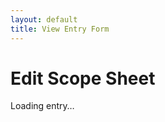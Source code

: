 ```yaml
---
layout: default
title: View Entry Form
---
```

<body>
  <h1>Edit Scope Sheet</h1>
  <div id="loading">Loading entry…</div>
  <form id="editForm" style="display:none; margin-top:20px;">
    <input type="hidden" id="id" />

    <label>Claim Number:
      <input type="text" id="claim_number" required>
    </label>
    <br>
    <label>Insured Name:
      <input type="text" id="insured_name" required>
    </label>
    <br>  
    <label>Property Address:
      <input type="text" id="property_address">
    </label>
    <br>
    <label>Date of Inspection:
      <input type="date" id="date_of_inspection">
    </label>
    <br>
    <label>Time of Inspection:
      <input type="time" id="time_of_inspection">
    </label>
    <br>
    <label>Persons Present:
      <input type="text" id="persons_present">
    </label>
    <br>
    <label>Damage Description:
      <br><textarea id="damage_description" rows="4"></textarea>
    </label>
    <br>
    <label>Estimated Cost:
      <input type="number" id="estimated_cost" step="0.01">
    </label>
    <br>
    <label>Photo URL:
      <input type="url" id="photo_url">
    </label>
    <br>    <br>
    <button type="submit">Save Changes</button>
    <button type="button" onclick="window.history.back()">Cancel</button>
  </form>

  <div id="message" style="margin-top:20px;"></div>

  <script>
    const supabase = window.supabase.createClient(
      'https://hobhuqbsiqboovhoipeo.supabase.co',
      'eyJhbGciOiJIUzI1NiIsInR5cCI6IkpXVCJ9.eyJpc3MiOiJzdXBhYmFzZSIsInJlZiI6ImhvYmh1cWJzaXFib292aG9pcGVvIiwicm9sZSI6ImFub24iLCJpYXQiOjE3NDgyODg3OTQsImV4cCI6MjA2Mzg2NDc5NH0.8iDzmTgUybI50e27fcIV0f3rjXxsxBOVKSH9btnY5dw'
    );

    window.onload = async () => {
      const params = new URLSearchParams(window.location.search);
      const id = params.get('id');
      if (!id) {
        document.getElementById('loading').textContent = '❌ No ID provided';
        return;
      }

      const { data, error } = await supabase
        .from('scope_sheets')
        .select('*')
        .eq('id', id)
        .single();

      if (error) {
        document.getElementById('loading').textContent = `❌ Error: ${error.message}`;
        return;
      }

      // Populate form
      document.getElementById('id').value              = data.id;
      document.getElementById('claim_number').value    = data.claim_number;
      document.getElementById('insured_name').value    = data.insured_name;
      document.getElementById('property_address').value= data.property_address;
      document.getElementById('date_of_inspection').value = data.date_of_inspection;
      document.getElementById('time_of_inspection').value = data.time_of_inspection;
      document.getElementById('persons_present').value    = data.persons_present;
      document.getElementById('damage_description').value = data.damage_description;
      document.getElementById('estimated_cost').value     = data.estimated_cost;
      document.getElementById('photo_url').value          = data.photo_url;

      document.getElementById('loading').style.display = 'none';
      document.getElementById('editForm').style.display = 'block';
    };

    document.getElementById('editForm').addEventListener('submit', async (e) => {
      e.preventDefault();
      const id = document.getElementById('id').value;

      const updates = {
        claim_number:       document.getElementById('claim_number').value,
        insured_name:       document.getElementById('insured_name').value,
        property_address:   document.getElementById('property_address').value,
        date_of_inspection: document.getElementById('date_of_inspection').value,
        time_of_inspection: document.getElementById('time_of_inspection').value,
        persons_present:    document.getElementById('persons_present').value,
        damage_description: document.getElementById('damage_description').value,
        estimated_cost:     parseFloat(document.getElementById('estimated_cost').value) || null,
        photo_url:          document.getElementById('photo_url').value
      };

      const { data, error } = await supabase
        .from('scope_sheets')
        .update(updates)
        .eq('id', id)
        .select()
        .single();

      const msg = document.getElementById('message');
      if (error) {
        msg.innerHTML = `<h2 style="color:red">❌ Update failed:</h2><pre>${error.message}</pre>`;
      } else {
        msg.innerHTML = `<h2 style="color:green">✅ Updated successfully!</h2>`;
        console.log(data);
      }
    });
  </script>
</body>

